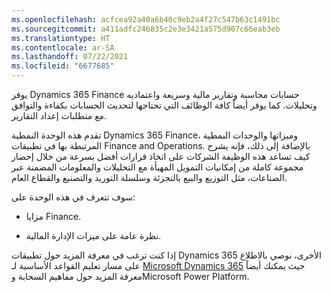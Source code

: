 ```yaml
---
ms.openlocfilehash: acfcea92a40a6b40c9eb2a4f27c547b63c1491bc
ms.sourcegitcommit: a411adfc246835c2e3e3421a575d907c66eab3eb
ms.translationtype: HT
ms.contentlocale: ar-SA
ms.lasthandoff: 07/22/2021
ms.locfileid: "6677685"
---
```

يوفر Dynamics 365 Finance حسابات محاسبة وتقارير مالية وسريعة واعتماديه وتحليلات. كما يوفر أيضاً كافة الوظائف التي تحتاجها لتحديث الحسابات بكفاءة والتوافق مع متطلبات إعداد التقارير.

تقدم هذه الوحدة النمطية Dynamics 365 Finance، وميزاتها والوحدات النمطية المرتبطة بها في تطبيقات Finance and Operations. بالإضافة إلى ذلك، فإنه يشرح كيف تساعد هذه الوظيفة الشركات على اتخاذ قرارات أفضل بسرعة من خلال إحضار مجموعة كاملة من إمكانيات التمويل المهيأة مع التحليلات والمعلومات المضمنة عبر الصناعات، مثل التوزيع والبيع بالتجزئة وسلسلة التوريد والتصنيع والقطاع العام.

سوف تتعرف في هذه الوحدة على:

-   مزايا Finance.

-   نظرة عامة على ميزات الإدارة المالية.

إذا كنت ترغب في معرفة المزيد حول تطبيقات Dynamics 365 الأخرى، نوصي بالاطلاع على مسار تعليم القواعد الأساسية لـ [Microsoft Dynamics 365](https://docs.microsoft.com/learn/paths/dynamics-365-fundamentals//?azure-portal=true) حيث يمكنك أيضاً معرفة المزيد حول مفاهيم السحابة وMicrosoft Power Platform.
